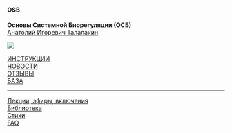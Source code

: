 #### OSB  
**Основы Системной Биорегуляции (ОСБ)**  
[Анатолий Игоревич Талалакин](AI_Talalakin.md#ai_talalakin)  

![](!AIT.jpg)   

[ИНСТРУКЦИИ](!0SB_Instructio.md#0sb_instructio)   
[НОВОСТИ](News.md#news)   
[ОТЗЫВЫ](otziv.md#otziv)    
[БАЗА](baza.md#baza)   

***  
[Лекции, эфиры, включения](Lectio.md#lectio)   
[Библиотека](Library.md#library)    
[Стихи](poet.md#poet)  
[FAQ](faq.md#faq)  

